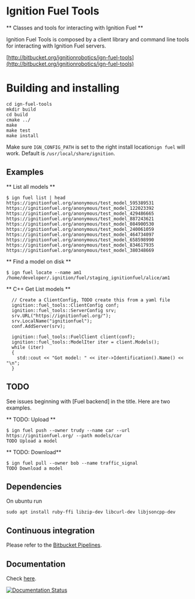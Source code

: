 # Ignition Fuel Tools

** Classes and tools for interacting with Ignition Fuel **

Ignition Fuel Tools is composed by a client library and command line tools for
interacting with Ignition Fuel servers.

  [http://bitbucket.org/ignitionrobotics/ign-fuel-tools](http://bitbucket.org/ignitionrobotics/ign-fuel-tools)

# Building and installing

```
cd ign-fuel-tools
mkdir build
cd build
cmake ../
make
make test
make install
```

Make sure `IGN_CONFIG_PATH` is set to the right install location`ign fuel` will work.
Default is `/usr/local/share/ignition`.


## Examples

** List all models **
```
$ ign fuel list | head
https://ignitionfuel.org/anonymous/test_model_595389531
https://ignitionfuel.org/anonymous/test_model_122023392
https://ignitionfuel.org/anonymous/test_model_429486665
https://ignitionfuel.org/anonymous/test_model_887243621
https://ignitionfuel.org/anonymous/test_model_084900530
https://ignitionfuel.org/anonymous/test_model_240061059
https://ignitionfuel.org/anonymous/test_model_464734097
https://ignitionfuel.org/anonymous/test_model_658598990
https://ignitionfuel.org/anonymous/test_model_834617935
https://ignitionfuel.org/anonymous/test_model_380348669
```

** Find a model on disk **
```
$ ign fuel locate --name am1
/home/developer/.ignition/fuel/staging_ignitionfuel/alice/am1
```

** C++ Get List models **
```
  // Create a ClientConfig, TODO create this from a yaml file
  ignition::fuel_tools::ClientConfig conf;
  ignition::fuel_tools::ServerConfig srv;
  srv.URL("https://ignitionfuel.org/");
  srv.LocalName("ignitionfuel");
  conf.AddServer(srv);
  
  ignition::fuel_tools::FuelClient client(conf);
  ignition::fuel_tools::ModelIter iter = client.Models();
  while (iter)
  {
    std::cout << "Got model: " << iter->Identification().Name() << "\n";
  }
```

## TODO

See issues beginning with [Fuel backend] in the title. Here are two examples.

** TODO: Upload **
```
$ ign fuel push --owner trudy --name car --url https://ignitionfuel.org/ --path models/car
TODO Upload a model
```

** TODO: Download**
```
$ ign fuel pull --owner bob --name traffic_signal
TODO Download a model
```

## Dependencies
On ubuntu run
```
sudo apt install ruby-ffi libzip-dev libcurl-dev libjsoncpp-dev
```

## Continuous integration

Please refer to the [Bitbucket Pipelines](https://bitbucket.org/ignitionrobotics/ign-fuel-tools/addon/pipelines/home#!/).


## Documentation

Check [here](http://ignition-fuel-tools.readthedocs.io/en/default/).

[![Documentation Status](https://readthedocs.org/projects/ignition-fuel-tools/badge/?version=default)](https://readthedocs.org/projects/ignition-fuel-tools/?badge=default)
